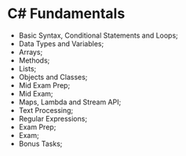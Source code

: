 # C# Fundamentals 

* Basic Syntax, Conditional Statements and Loops;
* Data Types and Variables;
* Arrays;
* Methods;
* Lists;
* Objects and Classes;
* Mid Exam Prep;
* Mid Exam;
* Maps, Lambda and Stream API;
* Text Processing;
* Regular Expressions;
* Exam Prep;
* Exam;
* Bonus Tasks;
